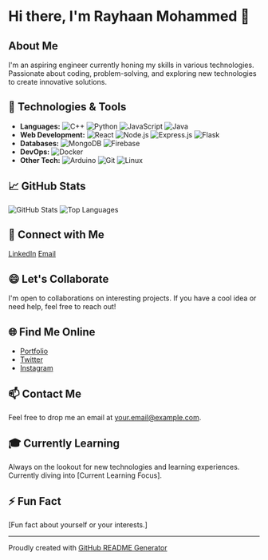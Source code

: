 # Hi there, I'm Rayhaan Mohammed 👋

## About Me
I'm an aspiring engineer currently honing my skills in various technologies. Passionate about coding, problem-solving, and exploring new technologies to create innovative solutions.

## 🚀 Technologies & Tools
- **Languages:** 
  ![C++](https://cdn.jsdelivr.net/gh/devicons/devicon/icons/cplusplus/cplusplus-original.svg) 
  ![Python](https://cdn.jsdelivr.net/gh/devicons/devicon/icons/python/python-original.svg) 
  ![JavaScript](https://cdn.jsdelivr.net/gh/devicons/devicon/icons/javascript/javascript-original.svg) 
  ![Java](https://cdn.jsdelivr.net/gh/devicons/devicon/icons/java/java-original.svg)
- **Web Development:** 
  ![React](https://cdn.jsdelivr.net/gh/devicons/devicon/icons/react/react-original-wordmark.svg) 
  ![Node.js](https://cdn.jsdelivr.net/gh/devicons/devicon/icons/nodejs/nodejs-original-wordmark.svg) 
  ![Express.js](https://cdn.jsdelivr.net/gh/devicons/devicon/icons/express/express-original-wordmark.svg) 
  ![Flask](https://www.vectorlogo.zone/logos/pocoo_flask/pocoo_flask-icon.svg)
- **Databases:** 
  ![MongoDB](https://cdn.jsdelivr.net/gh/devicons/devicon/icons/mongodb/mongodb-original-wordmark.svg) 
  ![Firebase](https://www.vectorlogo.zone/logos/firebase/firebase-icon.svg)
- **DevOps:** 
  ![Docker](https://cdn.jsdelivr.net/gh/devicons/devicon/icons/docker/docker-original-wordmark.svg)
- **Other Tech:** 
  ![Arduino](https://cdn.worldvectorlogo.com/logos/arduino-1.svg) 
  ![Git](https://cdn.jsdelivr.net/gh/devicons/devicon/icons/git-scm/git-scm-icon.svg) 
  ![Linux](https://cdn.jsdelivr.net/gh/devicons/devicon/icons/linux/linux-original.svg)

## 📈 GitHub Stats
![GitHub Stats](https://github-readme-stats.vercel.app/api?username=itzray116R&theme=nord&hide_border=false&include_all_commits=true&count_private=true)
![Top Languages](https://github-readme-stats.vercel.app/api/top-langs/?username=itzray116R&theme=nord&hide_border=false&include_all_commits=true&count_private=true&layout=compact)

## 🤝 Connect with Me
[LinkedIn](https://www.linkedin.com/in/your-linkedin-profile/)
[Email](mailto:your.email@example.com)

## 😄 Let's Collaborate
I'm open to collaborations on interesting projects. If you have a cool idea or need help, feel free to reach out!

## 🌐 Find Me Online
- [Portfolio](https://your-portfolio-website.com)
- [Twitter](https://twitter.com/your_twitter_handle)
- [Instagram](https://www.instagram.com/your_instagram_handle/)

## 📫 Contact Me
Feel free to drop me an email at your.email@example.com.

## 🎓 Currently Learning
Always on the lookout for new technologies and learning experiences. Currently diving into [Current Learning Focus].

## ⚡ Fun Fact
[Fun fact about yourself or your interests.]

---
Proudly created with [GitHub README Generator](https://github.com/your-profile/generator)
